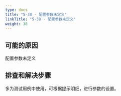 ```yaml
---
type: docs
title: "5-38 - 配置参数未定义"
linkTitle: "5-38 - 配置参数未定义"
weight: 38
---
```


## 可能的原因

配置参数未定义

## 排查和解决步骤

多为测试用例中使用，可根据提示明细，进行参数的设置。

<p style="margin-top: 3rem;"> </p>